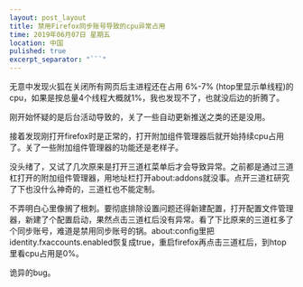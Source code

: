 ```yaml
---
layout: post_layout
title: 禁用Firefox同步账号导致的cpu异常占用
time: 2019年06月07日 星期五
location: 中国
pulished: true
excerpt_separator: "```"
---
```




无意中发现火狐在关闭所有网页后主进程还在占用 6%-7% (htop里显示单线程)的cpu，如果是按总量4个线程大概就1%，我也发现不了，也就没后边的折腾了。

刚开始怀疑的是后台活动导致的，关了一些自动更新推送之类的还是没用。

接着发现刚打开firefox时是正常的，打开附加组件管理器后就开始持续cpu占用了。关了一些附加组件管理器的功能还是老样子。

没头绪了，又试了几次原来是打开三道杠菜单后才会导致异常。之前都是通过三道杠打开的附加组件管理器，用地址栏打开about:addons就没事。点开三道杠研究了下也没什么神奇的，三道杠也不能定制。

不弄明白心里像搁了根刺。要彻底排除设置问题还得新建配置，打开配置文件管理器，新建了个配置启动，果然点击三道杠后没有异常。看了下比原来的三道杠多了个同步账号，难道是禁用同步账号的锅。about:config里把identity.fxaccounts.enabled恢复成true，重启firefox再点击三道杠后，到htop里看cpu占用是0%。

诡异的bug。